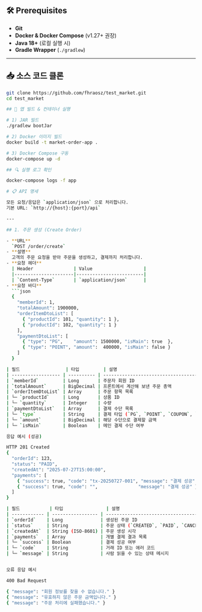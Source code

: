 ## 🛠️ Prerequisites

- **Git**  
- **Docker & Docker Compose** (v1.27+ 권장)  
- **Java 18+** (로컬 실행 시)  
- **Gradle Wrapper** (`./gradlew`)

---

## 📥 소스 코드 클론

```bash
git clone https://github.com/fhraosz/test_market.git
cd test_market

## 🚀 앱 빌드 & 컨테이너 실행

# 1) JAR 빌드
./gradlew bootJar

# 2) Docker 이미지 빌드
docker build -t market-order-app .

# 3) Docker Compose 구동
docker-compose up -d

## 🔍 실행 로그 확인

docker-compose logs -f app

# 📋 API 명세

모든 요청/응답은 `application/json` 으로 처리합니다.  
기본 URL: `http://{host}:{port}/api`

---

## 1. 주문 생성 (Create Order)

- **URL**  
  `POST /order/create`
- **설명**  
  고객의 주문 요청을 받아 주문을 생성하고, 결제까지 처리합니다.
- **요청 헤더**  
  | Header               | Value                   |
  |----------------------|-------------------------|
  | `Content-Type`       | `application/json`      |
- **요청 바디**  
  ```json
  {
    "memberId": 1,
    "totalAmount": 1900000,
    "orderItemDtoList": [
      { "productId": 101, "quantity": 1 },
      { "productId": 102, "quantity": 1 }
    ],
    "paymentDtoList": [
      { "type": "PG",    "amount": 1500000, "isMain": true  },
      { "type": "POINT", "amount":  400000, "isMain": false }
    ]
  }

| 필드                 | 타입         | 설명                                      |
| ------------------ | ---------- | --------------------------------------- |
| `memberId`         | Long       | 주문자 회원 ID                               |
| `totalAmount`      | BigDecimal | 프론트에서 계산해 보낸 주문 총액                      |
| `orderItemDtoList` | Array      | 주문 항목 목록                                |
| └─ `productId`     | Long       | 상품 ID                                   |
| └─ `quantity`      | Integer    | 수량                                      |
| `paymentDtoList`   | Array      | 결제 수단 목록                                |
| └─ `type`          | String     | 결제 타입 (`PG`, `POINT`, `COUPON`, `BNPL`) |
| └─ `amount`        | BigDecimal | 해당 수단으로 결제할 금액                          |
| └─ `isMain`        | Boolean    | 메인 결제 수단 여부                             |

응답 예시 (성공)

HTTP 201 Created
{
  "orderId": 123,
  "status": "PAID",
  "createdAt": "2025-07-27T15:00:00",
  "payments": [
    { "success": true, "code": "tx-20250727-001", "message": "결제 성공" },
    { "success": true, "code": "",               "message": "결제 성공" }
  ]
}

| 필드           | 타입                | 설명                                    |
| ------------ | ----------------- | ------------------------------------- |
| `orderId`    | Long              | 생성된 주문 ID                             |
| `status`     | String            | 주문 상태 (`CREATED`, `PAID`, `CANCELED`) |
| `createdAt`  | String (ISO‑8601) | 주문 생성 시각                              |
| `payments`   | Array             | 개별 결제 결과 목록                           |
| └─ `success` | Boolean           | 결제 성공 여부                              |
| └─ `code`    | String            | 거래 ID 또는 에러 코드                        |
| └─ `message` | String            | 사람 읽을 수 있는 상태 메시지                     |


오류 응답 예시

400 Bad Request

{ "message": "회원 정보를 찾을 수 없습니다." }
{ "message": "유효하지 않은 주문 금액입니다." }
{ "message": "주문 처리에 실패했습니다." }
